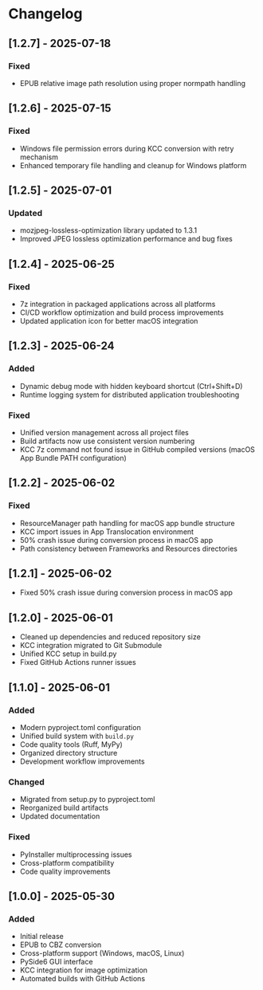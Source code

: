 # Changelog

## [1.2.7] - 2025-07-18

### Fixed
- EPUB relative image path resolution using proper normpath handling

## [1.2.6] - 2025-07-15

### Fixed
- Windows file permission errors during KCC conversion with retry mechanism
- Enhanced temporary file handling and cleanup for Windows platform

## [1.2.5] - 2025-07-01

### Updated
- mozjpeg-lossless-optimization library updated to 1.3.1
- Improved JPEG lossless optimization performance and bug fixes

## [1.2.4] - 2025-06-25

### Fixed
- 7z integration in packaged applications across all platforms
- CI/CD workflow optimization and build process improvements  
- Updated application icon for better macOS integration

## [1.2.3] - 2025-06-24

### Added
- Dynamic debug mode with hidden keyboard shortcut (Ctrl+Shift+D)
- Runtime logging system for distributed application troubleshooting

### Fixed
- Unified version management across all project files
- Build artifacts now use consistent version numbering
- KCC 7z command not found issue in GitHub compiled versions (macOS App Bundle PATH configuration)

## [1.2.2] - 2025-06-02

### Fixed
- ResourceManager path handling for macOS app bundle structure
- KCC import issues in App Translocation environment
- 50% crash issue during conversion process in macOS app
- Path consistency between Frameworks and Resources directories

## [1.2.1] - 2025-06-02

- Fixed 50% crash issue during conversion process in macOS app

## [1.2.0] - 2025-06-01

- Cleaned up dependencies and reduced repository size
- KCC integration migrated to Git Submodule
- Unified KCC setup in build.py
- Fixed GitHub Actions runner issues

## [1.1.0] - 2025-06-01

### Added
- Modern pyproject.toml configuration
- Unified build system with `build.py`
- Code quality tools (Ruff, MyPy)
- Organized directory structure
- Development workflow improvements

### Changed
- Migrated from setup.py to pyproject.toml
- Reorganized build artifacts
- Updated documentation

### Fixed
- PyInstaller multiprocessing issues
- Cross-platform compatibility
- Code quality improvements

## [1.0.0] - 2025-05-30

### Added
- Initial release
- EPUB to CBZ conversion
- Cross-platform support (Windows, macOS, Linux)
- PySide6 GUI interface
- KCC integration for image optimization
- Automated builds with GitHub Actions 
